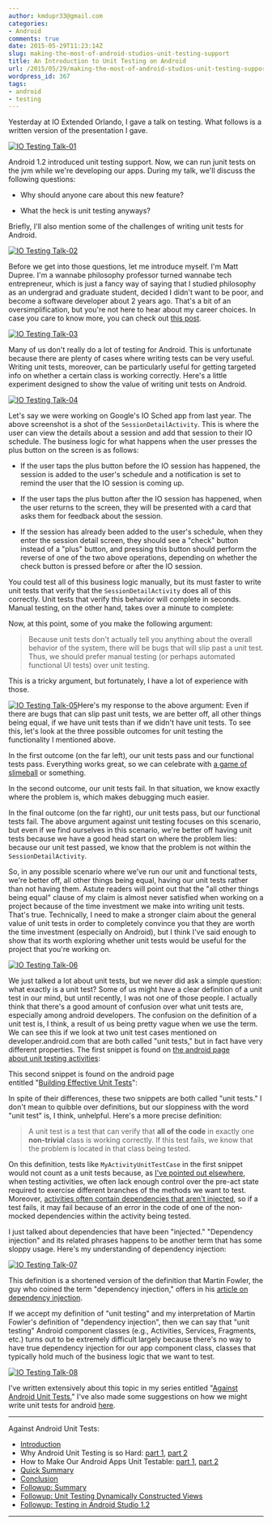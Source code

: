 ```yaml
---
author: kmdupr33@gmail.com
categories:
- Android
comments: true
date: 2015-05-29T11:23:14Z
slug: making-the-most-of-android-studios-unit-testing-support
title: An Introduction to Unit Testing on Android
url: /2015/05/29/making-the-most-of-android-studios-unit-testing-support/
wordpress_id: 367
tags:
- android
- testing
---
```


Yesterday at IO Extended Orlando, I gave a talk on testing. What follows is a written version of the presentation I gave.

[![IO Testing Talk-01](http://www.philosophicalhacker.com/wp-content/uploads/2015/05/io-testing-talk-01.png)](http://www.philosophicalhacker.com/wp-content/uploads/2015/05/io-testing-talk-01.png)


Android 1.2 introduced unit testing support. Now, we can run junit tests on the jvm while we're developing our apps. During my talk, we'll discuss the following questions:







  * Why should anyone care about this new feature?


  * What the heck is unit testing anyways?


Briefly, I'll also mention some of the challenges of writing unit tests for Android.

<!--more-->

[![IO Testing Talk-02](http://www.philosophicalhacker.com/wp-content/uploads/2015/05/io-testing-talk-02.png)](http://www.philosophicalhacker.com/wp-content/uploads/2015/05/io-testing-talk-02.png)

Before we get into those questions, let me introduce myself. I'm Matt Dupree. I'm a wannabe philosophy professor turned wannabe tech entrepreneur, which is just a fancy way of saying that I studied philosophy as an undergrad and graduate student, decided I didn't want to be poor, and become a software developer about 2 years ago. That's a bit of an oversimplification, but you're not here to hear about my career choices. In case you care to know more, you can check out [this post](http://philosophicalhacker.com/2014/04/21/why-im-glad-my-dream-job-didnt-work-out/).

[![IO Testing Talk-03](http://www.philosophicalhacker.com/wp-content/uploads/2015/05/io-testing-talk-03.png)](http://www.philosophicalhacker.com/wp-content/uploads/2015/05/io-testing-talk-03.png)

Many of us don't really do a lot of testing for Android. This is unfortunate because there are plenty of cases where writing tests can be very useful. Writing unit tests, moreover, can be particularly useful for getting targeted info on whether a certain class is working correctly. Here's a little experiment designed to show the value of writing unit tests on Android.

[![IO Testing Talk-04](http://www.philosophicalhacker.com/wp-content/uploads/2015/05/io-testing-talk-04.png)](http://www.philosophicalhacker.com/wp-content/uploads/2015/05/io-testing-talk-04.png)

Let's say we were working on Google's IO Sched app from last year. The above screenshot is a shot of the `SessionDetailActivity`. This is where the user can view the details about a session and add that session to their IO schedule. The business logic for what happens when the user presses the plus button on the screen is as follows:




  * If the user taps the plus button before the IO session has happened, the session is added to the user's schedule and a notification is set to remind the user that the IO session is coming up.


  * If the user taps the plus button after the IO session has happened, when the user returns to the screen, they will be presented with a card that asks them for feedback about the session.


  * If the session has already been added to the user's schedule, when they enter the session detail screen, they should see a "check" button instead of a "plus" button, and pressing this button should perform the reverse of one of the two above operations, depending on whether the check button is pressed before or after the IO session.


You could test all of this business logic manually, but its must faster to write unit tests that verify that the `SessionDetailActivity` does all of this correctly. Unit tests that verify this behavior will complete in seconds. Manual testing, on the other hand, takes over a minute to complete:



Now, at this point, some of you make the following argument:


<blockquote>Because unit tests don't actually tell you anything about the overall behavior of the system, there will be bugs that will slip past a unit test. Thus, we should prefer manual testing (or perhaps automated functional UI tests) over unit testing.</blockquote>


This is a tricky argument, but fortunately, I have a lot of experience with those.

[![IO Testing Talk-05](http://www.philosophicalhacker.com/wp-content/uploads/2015/05/io-testing-talk-05.png)](http://www.philosophicalhacker.com/wp-content/uploads/2015/05/io-testing-talk-05.png)Here's my response to the above argument: Even if there are bugs that can slip past unit tests, we are better off, all other things being equal, if we have unit tests than if we didn't have unit tests. To see this, let's look at the three possible outcomes for unit testing the functionality I mentioned above.

In the first outcome (on the far left), our unit tests pass and our functional tests pass. Everything works great, so we can celebrate with [a game of slimeball](http://slime.clay.io/game/slime) or something.

In the second outcome, our unit tests fail. In that situation, we know exactly where the problem is, which makes debugging much easier.

In the final outcome (on the far right), our unit tests pass, but our functional tests fail. The above argument against unit testing focuses on this scenario, but even if we find ourselves in this scenario, we're better off having unit tests because we have a good head start on where the problem lies: because our unit test passed, we know that the problem is not within the `SessionDetailActivity`.

So, in any possible scenario where we've run our unit and functional tests, we're better off, all other things being equal, having our unit tests rather than not having them. Astute readers will point out that the "all other things being equal" clause of my claim is almost never satisfied when working on a project because of the time investment we make into writing unit tests. That's true. Technically, I need to make a stronger claim about the general value of unit tests in order to completely convince you that they are worth the time investment (especially on Android), but I think I've said enough to show that its worth exploring whether unit tests would be useful for the project that you're working on.

[![IO Testing Talk-06](http://www.philosophicalhacker.com/wp-content/uploads/2015/05/io-testing-talk-06.png)](http://www.philosophicalhacker.com/wp-content/uploads/2015/05/io-testing-talk-06.png)

We just talked a lot about unit tests, but we never did ask a simple question: what exactly is a unit test? Some of us might have a clear definition of a unit test in our mind, but until recently, I was not one of those people. I actually think that there's a good amount of confusion over what unit tests are, especially among android developers. The confusion on the definition of a unit test is, I think, a result of us being pretty vague when we use the term. We can see this if we look at two unit test cases mentioned on developer.android.com that are both called "unit tests," but in fact have very different properties. The first snippet is found on [the android page about unit testing activities](http://developer.android.com/training/activity-testing/activity-unit-testing.html):

This second snippet is found on the android page entitled "[Building Effective Unit Tests](http://developer.android.com/training/testing/unit-testing/local-unit-tests.html)":

In spite of their differences, these two snippets are both called "unit tests." I don't mean to quibble over definitions, but our sloppiness with the word "unit test" is, I think, unhelpful. Here's a more precise definition:


>A unit test is a test that can verify that __all of the code__ in exactly one __non-trivial__ class is working correctly. If this test fails, we know that the problem is located in that class being tested.


On this definition, tests like `MyActivityUnitTestCase` in the first snippet would not count as a unit tests because, as [I've pointed out elsewhere](http://philosophicalhacker.com/2015/04/17/why-android-unit-testing-is-so-hard-pt-1/), when testing activities, we often lack enough control over the pre-act state required to exercise different branches of the methods we want to test. Moreover, [activities often contain dependencies that aren't injected](http://philosophicalhacker.com/2015/04/24/why-android-unit-testing-is-so-hard-pt-2/), so if a test fails, it may fail because of an error in the code of one of the non-mocked dependencies within the activity being tested.

I just talked about dependencies that have been "injected." "Dependency injection" and its related phrases happens to be another term that has some sloppy usage. Here's my understanding of dependency injection:

[![IO Testing Talk-07](http://www.philosophicalhacker.com/wp-content/uploads/2015/05/io-testing-talk-07.png)](http://www.philosophicalhacker.com/wp-content/uploads/2015/05/io-testing-talk-07.png)

This definition is a shortened version of the definition that Martin Fowler, the guy who coined the term "dependency injection," offers in his [article on dependency injection](http://martinfowler.com/articles/injection.html).

If we accept my definition of "unit testing" and my interpretation of Martin Fowler's definition of "dependency injection", then we can say that "unit testing" Android component classes (e.g., Activities, Services, Fragments, etc.) turns out to be extremely difficult largely because there's no way to have true dependency injection for our app component class, classes that typically hold much of the business logic that we want to test.

[![IO Testing Talk-08](http://www.philosophicalhacker.com/wp-content/uploads/2015/05/io-testing-talk-08.png)](http://www.philosophicalhacker.com/wp-content/uploads/2015/05/io-testing-talk-08.png)

I've written extensively about this topic in my series entitled "[Against Android Unit Tests.](http://philosophicalhacker.com/2015/04/10/against-android-unit-tests/)" I've also made some suggestions on how we might write unit tests for android [here](http://www.philosophicalhacker.com/2015/05/01/how-to-make-our-android-apps-unit-testable-pt-1/).

---

Against Android Unit Tests:

 * [Introduction](http://www.philosophicalhacker.com/2015/04/10/against-android-unit-tests/)
 * Why Android Unit Testing is so Hard: [part 1](http://www.philosophicalhacker.com/2015/04/17/why-android-unit-testing-is-so-hard-pt-1/), [part 2](http://www.philosophicalhacker.com/2015/04/24/why-android-unit-testing-is-so-hard-pt-2/)
 * How to Make Our Android Apps Unit Testable: [part 1](http://www.philosophicalhacker.com/2015/05/01/how-to-make-our-android-apps-unit-testable-pt-1/), [part 2](http://www.philosophicalhacker.com/2015/05/08/how-to-make-our-android-apps-unit-testable-pt-2/)
 * [Quick Summary](http://www.philosophicalhacker.com/2015/05/09/android-unit-testing-guides/)
 * [Conclusion](http://www.philosophicalhacker.com/2015/05/22/what-ive-learned-from-trying-to-make-an-android-app-unit-testable/)
 * [Followup: Summary](http://www.philosophicalhacker.com/2015/05/31/towards-a-unit-testable-fork-of-googles-iosched-app/)
 * [Followup: Unit Testing Dynamically Constructed Views](http://www.philosophicalhacker.com/2015/06/06/unit-testing-dynamically-constructed-views/)
 * [Followup: Testing in Android Studio 1.2](http://www.philosophicalhacker.com/2015/05/29/making-the-most-of-android-studios-unit-testing-support/)

---
